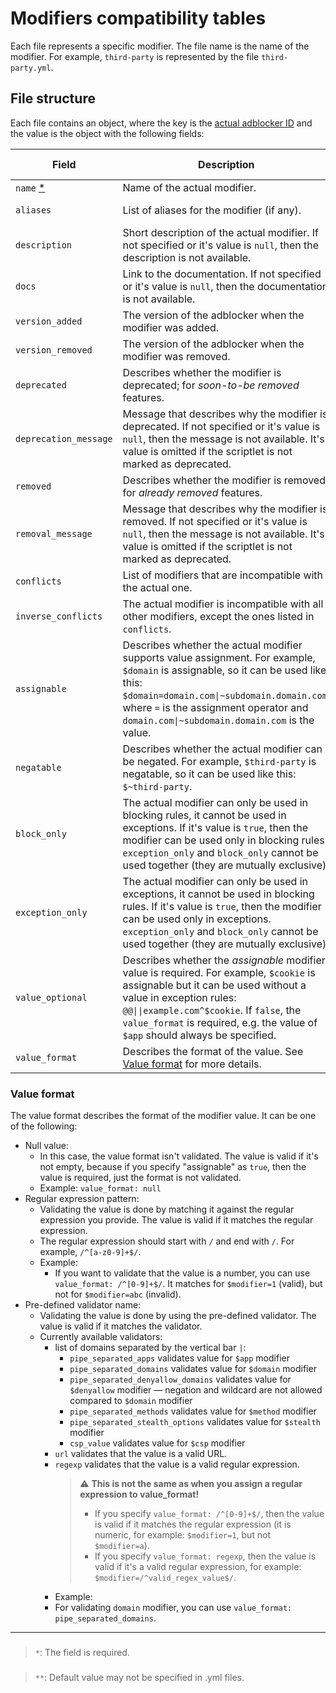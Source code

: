 # Modifiers compatibility tables

Each file represents a specific modifier. The file name is the name of the modifier. For example, `third-party` is
represented by the file `third-party.yml`.

## File structure

Each file contains an object, where the key is the
[actual adblocker ID](../README.md#supported-adblockers-and-platforms) and the value is the object with the following
fields:

<!-- markdownlint-disable MD013 -->
| Field | Description | Type | Default value [**] |
| --- | --- | --- | --- |
| `name` [*] | Name of the actual modifier. | `string` | |
| `aliases` | List of aliases for the modifier (if any). | `string[]\|null` | `null` (no aliases) |
| `description` | Short description of the actual modifier. If not specified or it's value is `null`, then the description is not available. | `string\|null` | `null` |
| `docs` | Link to the documentation. If not specified or it's value is `null`, then the documentation is not available. | `string\|null` | `null` |
| `version_added` | The version of the adblocker when the modifier was added. | `string\|null` | `null` |
| `version_removed` | The version of the adblocker when the modifier was removed. | `string\|null` | `null` |
| `deprecated` | Describes whether the modifier is deprecated; for *soon-to-be removed* features. | `boolean` | `false` |
| `deprecation_message` | Message that describes why the modifier is deprecated. If not specified or it's value is `null`, then the message is not available. It's value is omitted if the scriptlet is not marked as deprecated. | `string\|null` | `null` |
| `removed` | Describes whether the modifier is removed; for *already removed* features. | `boolean` | `false` |
| `removal_message` | Message that describes why the modifier is removed. If not specified or it's value is `null`, then the message is not available. It's value is omitted if the scriptlet is not marked as deprecated. | `string\|null` | `null` |
| `conflicts` | List of modifiers that are incompatible with the actual one. | `string[]\|null` | `null` (no conflicts) |
| `inverse_conflicts` | The actual modifier is incompatible with all other modifiers, except the ones listed in `conflicts`. | `boolean` | `false` |
| `assignable` | Describes whether the actual modifier supports value assignment. For example, `$domain` is assignable, so it can be used like this: `$domain=domain.com\|~subdomain.domain.com`, where `=` is the assignment operator and `domain.com\|~subdomain.domain.com` is the value. | `boolean` | `false` |
| `negatable` | Describes whether the actual modifier can be negated. For example, `$third-party` is negatable, so it can be used like this: `$~third-party`. | `boolean` | `true` |
| `block_only` | The actual modifier can only be used in blocking rules, it cannot be used in exceptions. If it's value is `true`, then the modifier can be used only in blocking rules. `exception_only` and `block_only` cannot be used together (they are mutually exclusive). | `boolean` | `false` |
| `exception_only` | The actual modifier can only be used in exceptions, it cannot be used in blocking rules. If it's value is `true`, then the modifier can be used only in exceptions. `exception_only` and `block_only` cannot be used together (they are mutually exclusive). | `boolean` | `false` |
| `value_optional` | Describes whether the *assignable* modifier value is required. For example, `$cookie` is assignable but it can be used without a value in exception rules: `@@\|\|example.com^$cookie`. If `false`, the `value_format` is required, e.g. the value of `$app` should always be specified. | `boolean` | `false` |
| `value_format` | Describes the format of the value. See [Value format](#value-format) for more details. | `string\|null` | `null` |
<!-- markdownlint-enable MD013 -->

### Value format

The value format describes the format of the modifier value. It can be one of the following:

- Null value:
    - In this case, the value format isn't validated.
      The value is valid if it's not empty, because if you specify "assignable" as `true`,
      then the value is required, just the format is not validated.
    - Example: `value_format: null`
- Regular expression pattern:
    - Validating the value is done by matching it against the regular expression you provide.
      The value is valid if it matches the regular expression.
    - The regular expression should start with `/` and end with `/`. For example, `/^[a-z0-9]+$/`.
    - Example:
        - If you want to validate that the value is a number, you can use `value_format: /^[0-9]+$/`.
          It matches for `$modifier=1` (valid), but not for `$modifier=abc` (invalid).
- Pre-defined validator name:
    - Validating the value is done by using the pre-defined validator. The value is valid if it matches the validator.
    - Currently available validators:
        - list of domains separated by the vertical bar `|`:
            - `pipe_separated_apps` validates value for `$app` modifier
            - `pipe_separated_domains` validates value for `$domain` modifier
            - `pipe_separated_denyallow_domains` validates value for `$denyallow` modifier —
              negation and wildcard are not allowed compared to `$domain` modifier
            - `pipe_separated_methods` validates value for `$method` modifier
            - `pipe_separated_stealth_options` validates value for `$stealth` modifier
            - `csp_value` validates value for `$csp` modifier
        - `url` validates that the value is a valid URL.
        - `regexp` validates that the value is a valid regular expression.
            > :warning: **This is not the same as when you assign a regular expression to value_format!**
            >
            > - If you specify `value_format: /^[0-9]+$/`,
            >   then the value is valid if it matches the regular expression
            >   (it is numeric, for example: `$modifier=1`, but not `$modifier=a`).
            > - If you specify `value_format: regexp`, then the value is valid if it's a valid regular expression,
            >   for example: `$modifier=/^valid_regex_value$/`.
            >
        - Example:
        - For validating `domain` modifier, you can use `value_format: pipe_separated_domains`.

* * *

### <a name="footnote-asterisk-1"></a>

> `*`: The field is required.

[*]: #footnote-asterisk-1 "The field is required"

### <a name="footnote-asterisk-2"></a>

> `**`: Default value may not be specified in .yml files.

[**]: #footnote-asterisk-2 "Default value may not be specified in .yml files."
